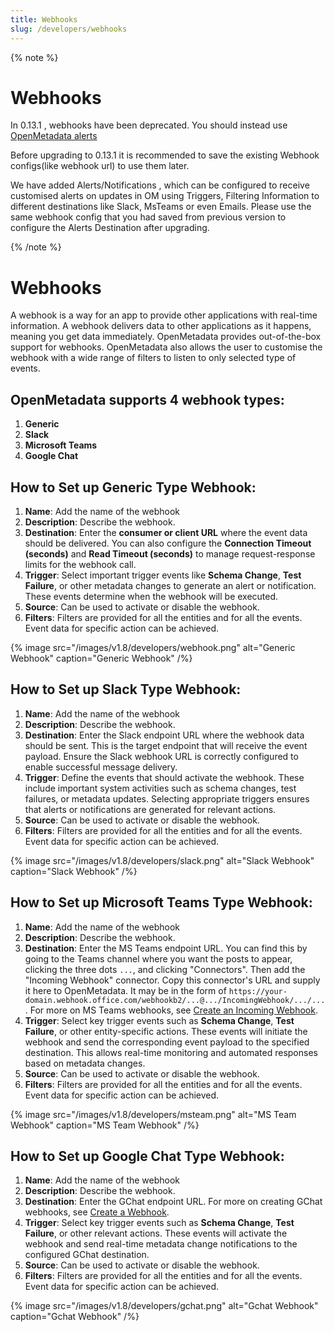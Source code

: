 ```yaml
---
title: Webhooks
slug: /developers/webhooks
---
```


{% note %}

# Webhooks

In 0.13.1 , webhooks have been deprecated. You should instead use [OpenMetadata alerts](/how-to-guides/admin-guide/alerts)

Before upgrading to 0.13.1 it is recommended to save the existing Webhook configs(like webhook url) to use them later.

We have added Alerts/Notifications , which can be configured to receive customised alerts on updates in OM using Triggers, Filtering Information to different destinations like Slack, MsTeams or even Emails.
Please use the same webhook config that you had saved from previous version to configure the Alerts Destination after upgrading.

{% /note %}

# Webhooks

A webhook is a way for an app to provide other applications with real-time information.
A webhook delivers data to other applications as it happens, meaning you get data immediately.
OpenMetadata provides out-of-the-box support for webhooks.
OpenMetadata also allows the user to customise the webhook with a wide range of filters to listen to only selected type of events.


## OpenMetadata supports 4 webhook types:
1. **Generic**
2. **Slack**
3. **Microsoft Teams**
4. **Google Chat**

## How to Set up Generic Type Webhook:
1. **Name**: Add the name of the webhook
2. **Description**: Describe the webhook.
3. **Destination**: Enter the **consumer or client URL** where the event data should be delivered. You can also configure the **Connection Timeout (seconds)** and **Read Timeout (seconds)** to manage request-response limits for the webhook call.
4. **Trigger**: Select important trigger events like **Schema Change**, **Test Failure**, or other metadata changes to generate an alert or notification. These events determine when the webhook will be executed.
5. **Source**: Can be used to activate or disable the webhook.
6. **Filters**: Filters are provided for all the entities and for all the events.
   Event data for specific action can be achieved.

{% image
src="/images/v1.8/developers/webhook.png"
alt="Generic Webhook"
caption="Generic Webhook"
/%}

## How to Set up Slack Type Webhook:
1. **Name**: Add the name of the webhook
2. **Description**: Describe the webhook.
3. **Destination**: Enter the Slack endpoint URL where the webhook data should be sent. This is the target endpoint that will receive the event payload. Ensure the Slack webhook URL is correctly configured to enable successful message delivery.
4. **Trigger**: Define the events that should activate the webhook. These include important system activities such as schema changes, test failures, or metadata updates. Selecting appropriate triggers ensures that alerts or notifications are generated for relevant actions.
5. **Source**: Can be used to activate or disable the webhook.
6. **Filters**: Filters are provided for all the entities and for all the events.
   Event data for specific action can be achieved.


{% image
src="/images/v1.8/developers/slack.png"
alt="Slack Webhook"
caption="Slack Webhook"
/%}

## How to Set up Microsoft Teams Type Webhook:
1. **Name**: Add the name of the webhook
2. **Description**: Describe the webhook.
3. **Destination**: Enter the MS Teams endpoint URL.  You can find this by going to the Teams channel where you want the posts to appear, clicking the three dots `...`, and clicking "Connectors".  Then add the "Incoming Webhook" connector.  Copy this connector's URL and supply it here to OpenMetadata.  It may be in the form of `https://your-domain.webhook.office.com/webhookb2/...@.../IncomingWebhook/.../...`.  For more on MS Teams webhooks, see [Create an Incoming Webhook](https://learn.microsoft.com/en-us/microsoftteams/platform/webhooks-and-connectors/how-to/add-incoming-webhook).
4. **Trigger**: Select key trigger events such as **Schema Change**, **Test Failure**, or other entity-specific actions. These events will initiate the webhook and send the corresponding event payload to the specified destination. This allows real-time monitoring and automated responses based on metadata changes.
5. **Source**: Can be used to activate or disable the webhook.
6. **Filters**: Filters are provided for all the entities and for all the events.
   Event data for specific action can be achieved.

{% image
src="/images/v1.8/developers/msteam.png"
alt="MS Team Webhook"
caption="MS Team Webhook"
/%} 

## How to Set up Google Chat Type Webhook:
1. **Name**: Add the name of the webhook
2. **Description**: Describe the webhook.
3. **Destination**: Enter the GChat endpoint URL.  For more on creating GChat webhooks, see [Create a Webhook](https://developers.google.com/chat/how-tos/webhooks#create_a_webhook).
4. **Trigger**: Select key trigger events such as **Schema Change**, **Test Failure**, or other relevant actions. These events will activate the webhook and send real-time metadata change notifications to the configured GChat destination.
5. **Source**: Can be used to activate or disable the webhook.
6. **Filters**: Filters are provided for all the entities and for all the events.
   Event data for specific action can be achieved.

{% image
src="/images/v1.8/developers/gchat.png"
alt="Gchat Webhook"
caption="Gchat Webhook"
/%} 
